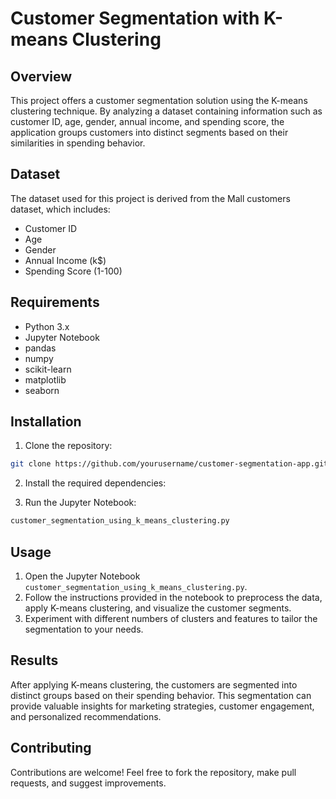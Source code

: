 # Customer Segmentation with K-means Clustering

## Overview

This project offers a customer segmentation solution using the K-means clustering technique. By analyzing a dataset containing information such as customer ID, age, gender, annual income, and spending score, the application groups customers into distinct segments based on their similarities in spending behavior.

## Dataset

The dataset used for this project is derived from the Mall customers dataset, which includes:

- Customer ID
- Age
- Gender
- Annual Income (k$)
- Spending Score (1-100)

## Requirements

- Python 3.x
- Jupyter Notebook
- pandas
- numpy
- scikit-learn
- matplotlib
- seaborn

## Installation

1. Clone the repository:

```bash
git clone https://github.com/yourusername/customer-segmentation-app.git
```

2. Install the required dependencies:


3. Run the Jupyter Notebook:

```bash
customer_segmentation_using_k_means_clustering.py
```

## Usage

1. Open the Jupyter Notebook `customer_segmentation_using_k_means_clustering.py`.
2. Follow the instructions provided in the notebook to preprocess the data, apply K-means clustering, and visualize the customer segments.
3. Experiment with different numbers of clusters and features to tailor the segmentation to your needs.

## Results

After applying K-means clustering, the customers are segmented into distinct groups based on their spending behavior. This segmentation can provide valuable insights for marketing strategies, customer engagement, and personalized recommendations.

## Contributing

Contributions are welcome! Feel free to fork the repository, make pull requests, and suggest improvements.

